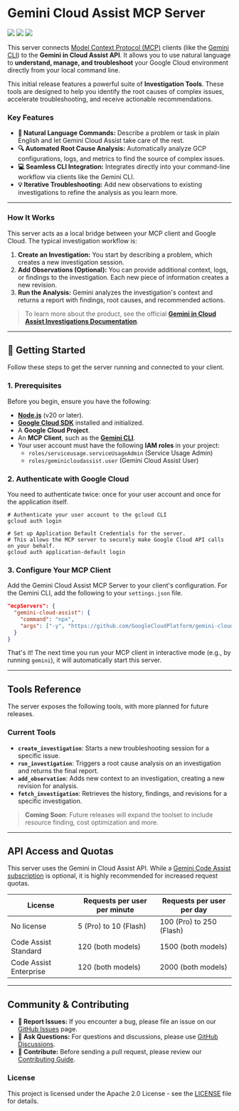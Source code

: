 # **Gemini Cloud Assist MCP Server**

[![](https://img.shields.io/github/license/GoogleCloudPlatform/gemini-cloud-assist-mcp)](./LICENSE)
[![](https://img.shields.io/github/discussions/GoogleCloudPlatform/gemini-cloud-assist-mcp?style=social&logo=github)](https://github.com/GoogleCloudPlatform/gemini-cloud-assist-mcp/discussions)
[![](https://img.shields.io/github/stars/GoogleCloudPlatform/gemini-cloud-assist-mcp?style=social)](https://github.com/GoogleCloudPlatform/gemini-cloud-assist-mcp)

This server connects [Model Context Protocol (MCP)](https://modelcontextprotocol.io/) clients (like the [Gemini CLI](https://github.com/google-gemini/gemini-cli)) to the **Gemini in Cloud Assist API**. It allows you to use natural language to **understand, manage, and troubleshoot** your Google Cloud environment directly from your local command line.

This initial release features a powerful suite of **Investigation Tools**. These tools are designed to help you identify the root causes of complex issues, accelerate troubleshooting, and receive actionable recommendations.

### **Key Features**

- **🤖 Natural Language Commands:** Describe a problem or task in plain English and let Gemini Cloud Assist take care of the rest.
- **🔍 Automated Root Cause Analysis:** Automatically analyze GCP configurations, logs, and metrics to find the source of complex issues.
- **💻 Seamless CLI Integration:** Integrates directly into your command-line workflow via clients like the Gemini CLI.
- **💡 Iterative Troubleshooting:** Add new observations to existing investigations to refine the analysis as you learn more.

---

### **How It Works**

This server acts as a local bridge between your MCP client and Google Cloud. The typical investigation workflow is:

1.  **Create an Investigation:** You start by describing a problem, which creates a new investigation session.
2.  **Add Observations (Optional):** You can provide additional context, logs, or findings to the investigation. Each new piece of information creates a new revision.
3.  **Run the Analysis:** Gemini analyzes the investigation's context and returns a report with findings, root causes, and recommended actions.

> To learn more about the product, see the official **[Gemini in Cloud Assist Investigations Documentation](https://cloud.google.com/gemini/docs/cloud-assist/investigations)**.

---

## **🚀 Getting Started**

Follow these steps to get the server running and connected to your client.

### **1. Prerequisites**

Before you begin, ensure you have the following:

- [**Node.js**](https://nodejs.org/en/download) (v20 or later).
- [**Google Cloud SDK**](https://cloud.google.com/sdk/docs/install) installed and initialized.
- A **Google Cloud Project**.
- An **MCP Client**, such as the [**Gemini CLI**](https://github.com/google-gemini/gemini-cli).
- Your user account must have the following **IAM roles** in your project:
  - `roles/serviceusage.serviceUsageAdmin` (Service Usage Admin)
  - `roles/geminicloudassist.user` (Gemini Cloud Assist User)

### **2. Authenticate with Google Cloud**

You need to authenticate twice: once for your user account and once for the application itself.

```shell
# Authenticate your user account to the gcloud CLI
gcloud auth login

# Set up Application Default Credentials for the server.
# This allows the MCP server to securely make Google Cloud API calls on your behalf.
gcloud auth application-default login
```

### **3. Configure Your MCP Client**

Add the Gemini Cloud Assist MCP Server to your client's configuration. For the Gemini CLI, add the following to your `settings.json` file.

```json
"mcpServers": {
  "gemini-cloud-assist": {
    "command": "npx",
    "args": ["-y", "https://github.com/GoogleCloudPlatform/gemini-cloud-assist-mcp"]
  }
}
```

That's it\! The next time you run your MCP client in interactive mode (e.g., by running `gemini`), it will automatically start this server.

---

## **Tools Reference**

The server exposes the following tools, with more planned for future releases.

### **Current Tools**

- **`create_investigation`**: Starts a new troubleshooting session for a specific issue.
- **`run_investigation`**: Triggers a root cause analysis on an investigation and returns the final report.
- **`add_observation`**: Adds new context to an investigation, creating a new revision for analysis.
- **`fetch_investigation`**: Retrieves the history, findings, and revisions for a specific investigation.

> **Coming Soon**: Future releases will expand the toolset to include resource finding, cost optimization and more.

---

## **API Access and Quotas**

This server uses the Gemini in Cloud Assist API. While a [Gemini Code Assist subscription](https://cloud.google.com/gemini/docs/codeassist/overview#supported-features) is optional, it is highly recommended for increased request quotas.

| License                | Requests per user per minute | Requests per user per day |
| ---------------------- | ---------------------------- | ------------------------- |
| No license             | 5 (Pro) to 10 (Flash)        | 100 (Pro) to 250 (Flash)  |
| Code Assist Standard   | 120 (both models)            | 1500 (both models)        |
| Code Assist Enterprise | 120 (both models)            | 2000 (both models)        |

---

## **Community & Contributing**

- **🐛 Report Issues:** If you encounter a bug, please file an issue on our [GitHub Issues](https://github.com/GoogleCloudPlatform/gemini-cloud-assist-mcp/issues) page.
- **💬 Ask Questions:** For questions and discussions, please use [GitHub Discussions](https://github.com/GoogleCloudPlatform/gemini-cloud-assist-mcp/discussions).
- **🤝 Contribute:** Before sending a pull request, please review our [Contributing Guide](./docs/CONTRIBUTING.md).

### **License**

This project is licensed under the Apache 2.0 License - see the [LICENSE](./LICENSE) file for details.
